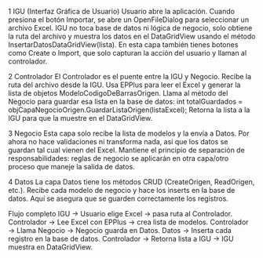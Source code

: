 1 IGU (Interfaz Gráfica de Usuario)
Usuario abre la aplicación.
Cuando presiona el botón Importar, se abre un OpenFileDialog para seleccionar un archivo Excel.
IGU no toca base de datos ni lógica de negocio, solo obtiene la ruta del archivo y muestra los datos en el DataGridView usando el método InsertarDatosDataGridView(lista).
En esta capa también tienes botones como Create o Import, que solo capturan la acción del usuario y llaman al controlador.


2 Controlador
El Controlador es el puente entre la IGU y Negocio.
Recibe la ruta del archivo desde la IGU.
Usa EPPlus para leer el Excel y generar la lista de objetos ModeloCodigoDeBarrasOrigen.
Llama al método del Negocio para guardar esa lista en la base de datos:
int totalGuardados = objCapaNegocioOrigen.GuardarListaOrigen(listaExcel);
Retorna la lista a la IGU para que la muestre en el DataGridView.

3 Negocio
Esta capa solo recibe la lista de modelos y la envía a Datos.
Por ahora no hace validaciones ni transforma nada, así que los datos se guardan tal cual vienen del Excel.
Mantiene el principio de separación de responsabilidades: reglas de negocio se aplicarán en otra capa/otro proceso que maneje la salida de datos.


4 Datos
La capa Datos tiene los métodos CRUD (CreateOrigen, ReadOrigen, etc.).
Recibe cada modelo de negocio y hace los inserts en la base de datos.
Aquí se asegura que se guarden correctamente los registros.


Flujo completo
IGU → Usuario elige Excel → pasa ruta al Controlador.
Controlador → Lee Excel con EPPlus → crea lista de modelos.
Controlador → Llama Negocio → Negocio guarda en Datos.
Datos → Inserta cada registro en la base de datos.
Controlador → Retorna lista a IGU → IGU muestra en DataGridView.